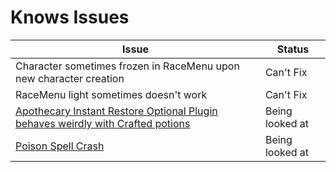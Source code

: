 # Knows Issues

| Issue  | Status |
| ------------- | ------------- |
| Character sometimes frozen in RaceMenu upon new character creation | Can't Fix |
| RaceMenu light sometimes doesn't work | Can't Fix |
| [Apothecary Instant Restore Optional Plugin behaves weirdly with Crafted potions](https://github.com/Geborgen/nordic-souls/issues/7) | Being looked at |
| [Poison Spell Crash](https://github.com/Geborgen/nordic-souls/issues/8) | Being looked at |

